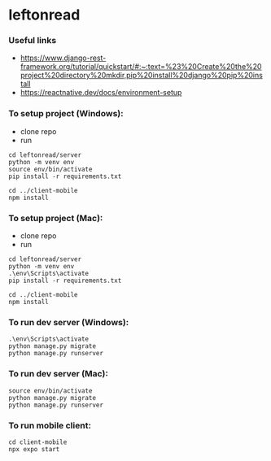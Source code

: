 # leftonread

### Useful links
- https://www.django-rest-framework.org/tutorial/quickstart/#:~:text=%23%20Create%20the%20project%20directory%20mkdir,pip%20install%20django%20pip%20install
- https://reactnative.dev/docs/environment-setup


### To setup project (Windows):
- clone repo
- run
```
cd leftonread/server
python -m venv env
source env/bin/activate
pip install -r requirements.txt

cd ../client-mobile
npm install
```

### To setup project (Mac):
- clone repo
- run
```
cd leftonread/server
python -m venv env
.\env\Scripts\activate
pip install -r requirements.txt

cd ../client-mobile
npm install
```

### To run dev server (Windows):
```
.\env\Scripts\activate
python manage.py migrate
python manage.py runserver
```

### To run dev server (Mac):
```
source env/bin/activate
python manage.py migrate
python manage.py runserver
```

### To run mobile client:
```
cd client-mobile
npx expo start
```
